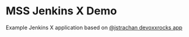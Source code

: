 # MSS Jenkins X Demo 

Example Jenkins X application based on [@jstrachan devoxxrocks app](https://github.com/jstrachan/devoxxrocks)
